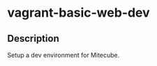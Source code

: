vagrant-basic-web-dev
=====================

Description
-----------

Setup a dev environment for Mitecube.
